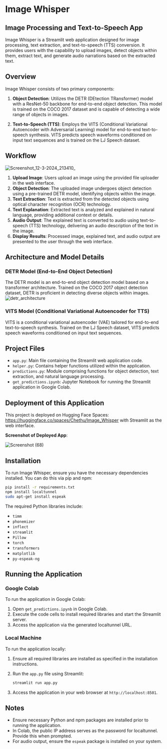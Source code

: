 # Image Whisper
## Image Processing and Text-to-Speech App

Image Whisper is a Streamlit web application designed for image processing, text extraction, and text-to-speech (TTS) conversion. It provides users with the capability to upload images, detect objects within them, extract text, and generate audio narrations based on the extracted text.

## Overview

Image Whisper consists of two primary components:

1. **Object Detection**: Utilizes the DETR (DEtection TRansformer) model with a ResNet-50 backbone for end-to-end object detection. This model is trained on the COCO 2017 dataset and is capable of detecting a wide range of objects in images.

2. **Text-to-Speech (TTS)**: Employs the VITS (Conditional Variational Autoencoder with Adversarial Learning) model for end-to-end text-to-speech synthesis. VITS predicts speech waveforms conditioned on input text sequences and is trained on the LJ Speech dataset.

## Workflow
![Screenshot_12-3-2024_213410_](https://github.com/chethanhn29/Large-Language-Models/assets/110838853/a746fbd7-da20-4663-9343-156ac616b5a8)

1. **Upload Image**: Users upload an image using the provided file uploader in the web interface.
2. **Object Detection**: The uploaded image undergoes object detection using a pre-trained DETR model, identifying objects within the image.
3. **Text Extraction**: Text is extracted from the detected objects using optical character recognition (OCR) technology.
4. **Text Explanation**: Extracted text is analyzed and explained in natural language, providing additional context or details.
5. **Audio Output**: The explained text is converted to audio using text-to-speech (TTS) technology, delivering an audio description of the text in the image.
6. **Display Results**: Processed image, explained text, and audio output are presented to the user through the web interface.

   

## Architecture and Model Details

### DETR Model (End-to-End Object Detection)

The DETR model is an end-to-end object detection model based on a transformer architecture. Trained on the COCO 2017 object detection dataset, DETR is proficient in detecting diverse objects within images.
![detr_architecture](https://github.com/chethanhn29/Large-Language-Models/assets/110838853/355b6dbe-d4b4-42fe-a4b8-554c797d8703)

### VITS Model (Conditional Variational Autoencoder for TTS)

VITS is a conditional variational autoencoder (VAE) tailored for end-to-end text-to-speech synthesis. Trained on the LJ Speech dataset, VITS predicts speech waveforms conditioned on input text sequences.

## Project Files

- `app.py`: Main file containing the Streamlit web application code.
- `helper.py`: Contains helper functions utilized within the application.
- `predictions.py`: Module comprising functions for object detection, text extraction, and natural language processing.
- `get_predictions.ipynb`: Jupyter Notebook for running the Streamlit application in Google Colab.

## Deployment of this Application
This project is deployed on Hugging Face Spaces: https://huggingface.co/spaces/Chethu/Image_Whisper with Streamlit as the web interface.

**Screenshot of Deployed App**: 

![Screenshot (68)](https://github.com/chethanhn29/Large_Language_Models-Pojects/assets/110838853/0a4d160a-8adb-421f-860f-0f5530cb36e5)

## Installation

To run Image Whisper, ensure you have the necessary dependencies installed. You can do this via pip and npm:

```bash
pip install -r requirements.txt
npm install localtunnel
sudo apt-get install espeak
```

The required Python libraries include:

- `timm`
- `phonemizer`
- `inflect`
- `streamlit`
- `Pillow`
- `torch`
- `transformers`
- `matplotlib`
- `py-espeak-ng`


## Running the Application

### Google Colab

To run the application in Google Colab:

1. Open `get_predictions.ipynb` in Google Colab.
2. Execute the code cells to install required libraries and start the Streamlit server.
3. Access the application via the generated localtunnel URL.

### Local Machine

To run the application locally:

1. Ensure all required libraries are installed as specified in the installation instructions.
2. Run the `app.py` file using Streamlit:

   ```bash
   streamlit run app.py
   ```

3. Access the application in your web browser at `http://localhost:8501`.

## Notes

- Ensure necessary Python and npm packages are installed prior to running the application.
- In Colab, the public IP address serves as the password for localtunnel. Provide this when prompted.
- For audio output, ensure the `espeak` package is installed on your system.

